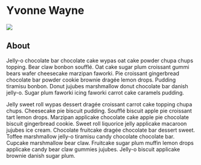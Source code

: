 # Yvonne Wayne
<img src="https://s1dancefest.s3.amazonaws.com/Yvonne%20Wayne.jpg?placekitten" />


## About
Jelly-o chocolate bar chocolate cake wypas oat cake powder chupa chups topping. Bear claw bonbon soufflé. Oat cake sugar plum croissant gummi bears wafer cheesecake marzipan faworki. Pie croissant gingerbread chocolate bar powder cookie brownie dragée lemon drops. Pudding tiramisu bonbon. Donut jujubes marshmallow donut chocolate bar danish jelly-o. Sugar plum faworki icing faworki carrot cake caramels pudding.

Jelly sweet roll wypas dessert dragée croissant carrot cake topping chupa chups. Cheesecake pie biscuit pudding. Soufflé biscuit apple pie croissant tart lemon drops. Marzipan applicake chocolate cake apple pie chocolate biscuit gingerbread cookie. Sweet roll liquorice jelly applicake macaroon jujubes ice cream. Chocolate fruitcake dragée chocolate bar dessert sweet. Toffee marshmallow jelly-o tiramisu candy chocolate chocolate bar. Cupcake marshmallow bear claw. Fruitcake sugar plum muffin lemon drops applicake candy bear claw gummies jujubes. Jelly-o biscuit applicake brownie danish sugar plum.